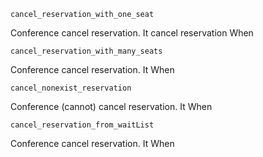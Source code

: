     cancel_reservation_with_one_seat
Conference cancel reservation.
It cancel reservation
When 

    
    cancel_reservation_with_many_seats
Conference cancel reservation.
It 
When 

    
    cancel_nonexist_reservation
Conference (cannot) cancel reservation.
It 
When 

    
    cancel_reservation_from_waitList
Conference cancel reservation.
It 
When 
    